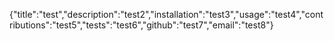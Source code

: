 {"title":"test","description":"test2","installation":"test3","usage":"test4","contributions":"test5","tests":"test6","github":"test7","email":"test8"}